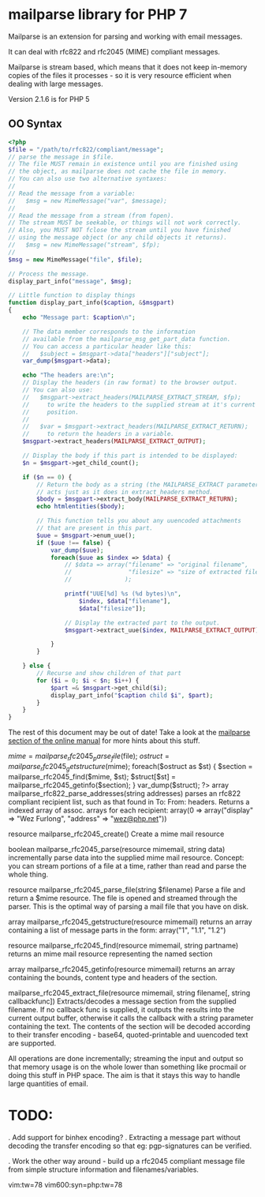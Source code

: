 # mailparse library for PHP 7

Mailparse is an extension for parsing and working with email messages.

It can deal with rfc822 and rfc2045 (MIME) compliant messages.

Mailparse is stream based, which means that it does not keep in-memory
copies of the files it processes - so it is very resource efficient
when dealing with large messages.

Version 2.1.6 is for PHP 5

## OO Syntax

```php
<?php
$file = "/path/to/rfc822/compliant/message";
// parse the message in $file.
// The file MUST remain in existence until you are finished using
// the object, as mailparse does not cache the file in memory.
// You can also use two alternative syntaxes:
//
// Read the message from a variable:
//   $msg = new MimeMessage("var", $message);
//
// Read the message from a stream (from fopen).
// The stream MUST be seekable, or things will not work correctly.
// Also, you MUST NOT fclose the stream until you have finished
// using the message object (or any child objects it returns).
//   $msg = new MimeMessage("stream", $fp);
//
$msg = new MimeMessage("file", $file);

// Process the message.
display_part_info("message", $msg);

// Little function to display things
function display_part_info($caption, &$msgpart)
{
	echo "Message part: $caption\n";

	// The data member corresponds to the information
	// available from the mailparse_msg_get_part_data function.
	// You can access a particular header like this:
	//   $subject = $msgpart->data["headers"]["subject"];
	var_dump($msgpart->data);

	echo "The headers are:\n";
	// Display the headers (in raw format) to the browser output.
	// You can also use:
	//   $msgpart->extract_headers(MAILPARSE_EXTRACT_STREAM, $fp);
	//     to write the headers to the supplied stream at it's current
	//     position.
	//
	//   $var = $msgpart->extract_headers(MAILPARSE_EXTRACT_RETURN);
	//     to return the headers in a variable.
	$msgpart->extract_headers(MAILPARSE_EXTRACT_OUTPUT);

	// Display the body if this part is intended to be displayed:
	$n = $msgpart->get_child_count();

	if ($n == 0) {
		// Return the body as a string (the MAILPARSE_EXTRACT parameter
		// acts just as it does in extract_headers method.
		$body = $msgpart->extract_body(MAILPARSE_EXTRACT_RETURN);
		echo htmlentities($body);

		// This function tells you about any uuencoded attachments
		// that are present in this part.
		$uue = $msgpart->enum_uue();
		if ($uue !== false) {
			var_dump($uue);
			foreach($uue as $index => $data) {
				// $data => array("filename" => "original filename",
				//                "filesize" => "size of extracted file",
				//               );

				printf("UUE[%d] %s (%d bytes)\n",
					$index, $data["filename"],
					$data["filesize"]);

				// Display the extracted part to the output.
				$msgpart->extract_uue($index, MAILPARSE_EXTRACT_OUTPUT);

			}
		}

	} else {
		// Recurse and show children of that part
		for ($i = 0; $i < $n; $i++) {
			$part =& $msgpart->get_child($i);
			display_part_info("$caption child $i", $part);
		}
	}
}

```


The rest of this document may be out of date! Take a look at the [mailparse section of the online manual](http://php.net/manual/en/book.mailparse.php) for more hints about this stuff.

$mime = mailparse_rfc2045_parse_file($file);
$ostruct = mailparse_rfc2045_getstructure($mime);
foreach($ostruct as $st)	{
	$section = mailparse_rfc2045_find($mime, $st);
	$struct[$st] = mailparse_rfc2045_getinfo($section);
}
var_dump($struct);
?>
array mailparse_rfc822_parse_addresses(string addresses)
	parses an rfc822 compliant recipient list, such as that found in To: From:
	headers.  Returns a indexed array of assoc. arrays for each recipient:
	array(0 => array("display" => "Wez Furlong", "address" => "wez@php.net"))

resource mailparse_rfc2045_create()
	Create a mime mail resource

boolean mailparse_rfc2045_parse(resource mimemail, string data)
	incrementally parse data into the supplied mime mail resource.
	Concept: you can stream portions of a file at a time, rather than read
	and parse the whole thing.


resource mailparse_rfc2045_parse_file(string $filename)
	Parse a file and return a $mime resource.
	The file is opened and streamed through the parser.
	This is the optimal way of parsing a mail file that
	you have on disk.


array mailparse_rfc2045_getstructure(resource mimemail)
	returns an array containing a list of message parts in the form:
	array("1", "1.1", "1.2")

resource mailparse_rfc2045_find(resource mimemail, string partname)
	returns an mime mail resource representing the named section

array mailparse_rfc2045_getinfo(resource mimemail)
	returns an array containing the bounds, content type and headers of the
  	section.

mailparse_rfc2045_extract_file(resource mimemail, string filename[, string
		callbackfunc])
	Extracts/decodes a message section from the supplied filename.
	If no callback func is supplied, it outputs the results into the current
	output buffer, otherwise it calls the callback with a string parameter
	containing the text.
	The contents of the section will be decoded according to their transfer
	encoding - base64, quoted-printable and uuencoded text are supported.

All operations are done incrementally; streaming the input and output so that
memory usage is on the whole lower than something like procmail or doing this
stuff in PHP space.  The aim is that it stays this way to handle large
quantities of email.

TODO:
=====

. Add support for binhex encoding?
. Extracting a message part without decoding the transfer encoding so that
	eg: pgp-signatures can be verified.

. Work the other way around - build up a rfc2045 compliant message file from
	simple structure information and filenames/variables.

vim:tw=78
vim600:syn=php:tw=78
